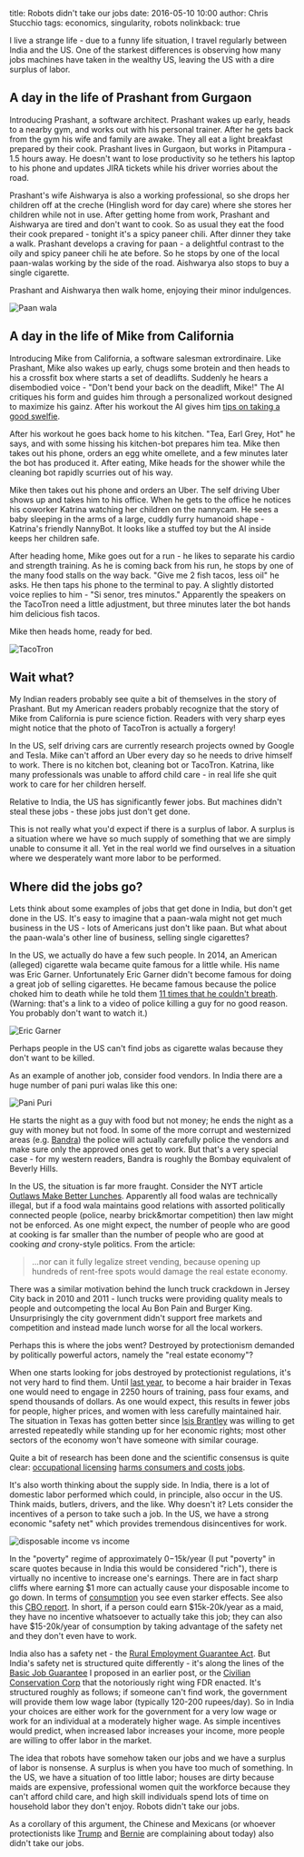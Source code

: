 title: Robots didn't take our jobs
date: 2016-05-10 10:00
author: Chris Stucchio
tags: economics, singularity, robots
nolinkback: true

I live a strange life - due to a funny life situation, I travel regularly between India and the US. One of the starkest differences is observing how many jobs machines have taken in the wealthy US, leaving the US with a dire surplus of labor.

## A day in the life of Prashant from Gurgaon

Introducing Prashant, a software architect. Prashant wakes up early, heads to a nearby gym, and works out with his personal trainer. After he gets back from the gym his wife and family are awake. They all eat a light breakfast prepared by their cook. Prashant lives in Gurgaon, but works in Pitampura - 1.5 hours away. He doesn't want to lose productivity so he tethers his laptop to his phone and updates JIRA tickets while his driver worries about the road.

Prashant's wife Aishwarya is also a working professional, so she drops her children off at the creche (Hinglish word for day care) where she stores her children while not in use.  After getting home from work, Prashant and Aishwarya are tired and don't want to cook. So as usual they eat the food their cook prepared - tonight it's a spicy paneer chili. After dinner they take a walk. Prashant develops a craving for paan - a delightful contrast to the oily and spicy paneer chili he ate before. So he stops by one of the local paan-walas working by the side of the road. Aishwarya also stops to buy a single cigarette.

Prashant and Aishwarya then walk home, enjoying their minor indulgences.

![Paan wala](/blog_media/2016/robots_didnt_take_jobs/paan_wala.jpg)

## A day in the life of Mike from California

Introducing Mike from California, a software salesman extrordinaire. Like Prashant, Mike also wakes up early, chugs some brotein and then heads to his a crossfit box where starts a set of deadlifts. Suddenly he hears a disembodied voice - "Don't bend your back on the deadlift, Mike!" The AI critiques his form and guides him through a personalized workout designed to maximize his gainz. After his workout the AI gives him [tips on taking a good swelfie](https://www.youtube.com/watch?v=FarGT40V8tc).

After his workout he goes back home to his kitchen. "Tea, Earl Grey, Hot" he says, and with some hissing his kitchen-bot prepares him tea. Mike then takes out his phone, orders an egg white omellete, and a few minutes later the bot has produced it. After eating, Mike heads for the shower while the cleaning bot rapidly scurries out of his way.

Mike then takes out his phone and orders an Uber. The self driving Uber shows up and takes him to his office. When he gets to the office he notices his coworker Katrina watching her children on the nannycam. He sees a baby sleeping in the arms of a large, cuddly furry humanoid shape - Katrina's friendly NannyBot. It looks like a stuffed toy but the AI inside keeps her children safe.

After heading home, Mike goes out for a run - he likes to separate his cardio and strength training. As he is coming back from his run, he stops by one of the many food stalls on the way back. "Give me 2 fish tacos, less oil" he asks. He then taps his phone to the terminal to pay. A slightly distorted voice replies to him - "Si senor, tres minutos." Apparently the speakers on the TacoTron need a little adjustment, but three minutes later the bot hands him delicious fish tacos.

Mike then heads home, ready for bed.

![TacoTron](/blog_media/2016/robots_didnt_take_jobs/taco_bot.jpg)

## Wait what?

My Indian readers probably see quite a bit of themselves in the story of Prashant. But my American readers probably recognize that the story of Mike from California is pure science fiction. Readers with very sharp eyes might notice that the photo of TacoTron is actually a forgery!

In the US, self driving cars are currently research projects owned by Google and Tesla. Mike can't afford an Uber every day so he needs to drive himself to work. There is no kitchen bot, cleaning bot or TacoTron. Katrina, like many professionals was  unable to afford child care - in real life she quit work to care for her children herself.

Relative to India, the US has significantly fewer jobs. But machines didn't steal these jobs - these jobs just don't get done.

This is not really what you'd expect if there is a surplus of labor. A surplus is a situation where we have so much supply of something that we are simply unable to consume it all. Yet in the real world we find ourselves in a situation where we desperately want more labor to be performed.

## Where did the jobs go?

Lets think about some examples of jobs that get done in India, but don't get done in the US. It's easy to imagine that a paan-wala might not get much business in the US - lots of Americans just don't like paan. But what about the paan-wala's other line of business, selling single cigarettes?

In the US, we actually do have a few such people. In 2014, an American (alleged) cigarette wala became quite famous for a little while. His name was Eric Garner. Unfortunately Eric Garner didn't become famous for doing a great job of selling cigarettes. He became famous because the police choked him to death while he told them [11 times that he couldn't breath](https://www.youtube.com/watch?v=JpGxagKOkv8). (Warning: that's a link to a video of police killing a guy for no good reason. You probably don't want to watch it.)

![Eric Garner](/blog_media/2016/robots_didnt_take_jobs/eric_garner.jpg)

Perhaps people in the US can't find jobs as cigarette walas because they don't want to be killed.

As an example of another job, consider food vendors. In India there are a huge number of pani puri walas like this one:

![Pani Puri](/blog_media/2016/robots_didnt_take_jobs/pani_puri.jpg)

He starts the night as a guy with food but not money; he ends the night as a guy with money but not food. In some of the more corrupt and westernized areas (e.g. [Bandra](https://en.wikipedia.org/wiki/Bandra)) the police will actually carefully police the vendors and make sure only the approved ones get to work. But that's a very special case - for my western readers, Bandra is roughly the Bombay equivalent of Beverly Hills.

In the US, the situation is far more fraught. Consider the NYT article [Outlaws Make Better Lunches](http://www.nytimes.com/2011/07/15/opinion/15zachbrooks.html). Apparently all food walas are technically illegal, but if a food wala maintains good relations with assorted politically connected people (police, nearby brick&mortar competition) then law might not be enforced. As one might expect, the number of people who are good at cooking is far smaller than the number of people who are good at cooking *and* crony-style politics. From the article:

> ...nor can it fully legalize street vending, because opening up hundreds of rent-free spots would damage the real estate economy.

There was a similar motivation behind the lunch truck crackdown in Jersey City back in 2010 and 2011 - lunch trucks were providing quality meals to people and outcompeting the local Au Bon Pain and Burger King. Unsurprisingly the city government didn't support free markets and competition and instead made lunch worse for all the local workers.

Perhaps this is where the jobs went? Destroyed by protectionism demanded by politically powerful actors, namely the "real estate economy"?

When one starts looking for jobs destroyed by protectionist regulations, it's not very hard to find them. Until [last year](http://madamenoire.com/501738/texas-federal-judge-rules-hair-braiding-laws-unconstitutional/), to become a hair braider in Texas one would need to engage in 2250 hours of training, pass four exams, and spend thousands of dollars. As one would expect, this results in fewer jobs for people, higher prices, and women with less carefully maintained hair. The situation in Texas has gotten better since [Isis Brantley](http://www.naturallyisis.com/about_isis.html) was willing to get arrested repeatedly while standing up for her economic rights; most other sectors of the economy won't have someone with similar courage.

Quite a bit of research has been done and the scientific consensus is quite clear: [occupational licensing](http://www.brookings.edu/~/media/research/files/papers/2015/03/11-hamilton-project-expanding-jobs/thp_kleinerdiscpaper_final.pdf) [harms consumers and costs jobs](http://www.econlib.org/library/Enc1/OccupationalLicensing.html).

It's also worth thinking about the supply side. In India, there is a lot of domestic labor performed which could, in principle, also occur in the US. Think maids, butlers, drivers, and the like. Why doesn't it? Lets consider the incentives of a person to take such a job. In the US, we have a strong economic "safety net" which provides tremendous disincentives for work.

![disposable income vs income](http://1.bp.blogspot.com/-S6Gx6RCpyY4/ULFIkRAzu-I/AAAAAAAAAT0/YTzHr4bvJLE/s1600/marginal-tax_2.PNG)

In the "poverty" regime of approximately $0-$15k/year (I put "poverty" in scare quotes because in India this would be considered "rich"), there is virtually no incentive to increase one's earnings. There are in fact sharp cliffs where earning $1 more can actually cause your disposable income to go down. In terms of [consumption](https://www.chrisstucchio.com/blog/2011/why_the_poor_dont_work.html) you see even starker effects. See also this [CBO report](https://www.cbo.gov/sites/default/files/cbofiles/attachments/11-15-2012-MarginalTaxRates.pdf). In short, if a person could earn $15k-20k/year as a maid, they have no incentive whatsoever to actually take this job; they can also have $15-20k/year of consumption by taking advantage of the safety net and they don't even have to work.

India also has a safety net - the [Rural Employment Guarantee Act](https://en.wikipedia.org/wiki/National_Rural_Employment_Guarantee_Act_2005). But India's safety net is structured quite differently - it's along the lines of the [Basic Job Guarantee](https://www.chrisstucchio.com/blog/2013/basic_income_vs_basic_job.html) I proposed in an earlier post, or the [Civilian Conservation Corp](https://en.wikipedia.org/wiki/Civilian_Conservation_Corps) that the notoriously right wing FDR enacted. It's structured roughly as follows; if someone can't find work, the government will provide them low wage labor (typically 120-200 rupees/day). So in India your choices are either work for the government for a very low wage or work for an individual at a moderately higher wage. As simple incentives would predict, when increased labor increases your income, more people are willing to offer labor in the market.

The idea that robots have somehow taken our jobs and we have a surplus of labor is nonsense. A surplus is when you have too much of something. In the US, we have a situation of too little labor; houses are dirty because maids are expensive, professional women quit the workforce because they can't afford child care, and high skill individuals spend lots of time on household labor they don't enjoy. Robots didn't take our jobs.

As a corollary of this argument, the Chinese and Mexicans (or whoever protectionists like [Trump](https://www.donaldjtrump.com/positions/us-china-trade-reform) and [Bernie](http://feelthebern.org/bernie-sanders-on-china/) are complaining about today) also didn't take our jobs.
